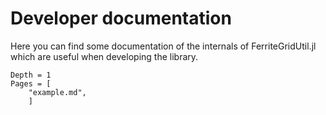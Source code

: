 # Developer documentation

Here you can find some documentation of the internals of FerriteGridUtil.jl
which are useful when developing the library.

```@contents
Depth = 1
Pages = [    
    "example.md",
    ]
```